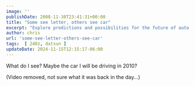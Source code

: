 ```yaml
---
image: ''
publishDate: 2008-11-30T23:41:31+00:00
title: "Some see letter, others see car"
excerpt: "Explore predictions and possibilities for the future of auto technology in 2010 in this insightful blog post."
author: chris
url: 'some-see-letter-others-see-car'
tags:  [ 240z, datsun ] 
updateDate: 2024-11-15T12:15:17-06:00
---
```


What do I see? Maybe the car I will be driving in 2010?

(Video removed, not sure what it was back in the day...)
